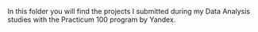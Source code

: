 In this folder you will find the projects I submitted during my Data Analysis studies with the Practicum 100 program by Yandex. 
